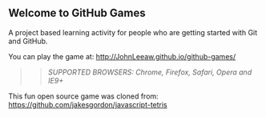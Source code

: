 ## Welcome to GitHub Games

A project based learning activity for people who are getting started with Git and GitHub.

You can play the game at: http://JohnLeeaw.github.io/github-games/

>> _*SUPPORTED BROWSERS*: Chrome, Firefox, Safari, Opera and IE9+_

This fun open source game was cloned from: https://github.com/jakesgordon/javascript-tetris
